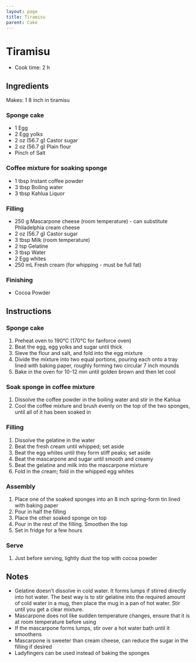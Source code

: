 ```yaml
---
layout: page
title: Tiramisu
parent: Cake
---
```


# Tiramisu

- Cook time: 2 h

## Ingredients

Makes: 1 8 inch in tiramisu

### Sponge cake

- 1 Egg
- 2 Egg yolks
- 2 oz (56.7 g) Castor sugar
- 2 oz (56.7 g) Plain flour
- Pinch of Salt

### Coffee mixture for soaking sponge

- 1 tbsp Instant coffee powder
- 3 tbsp Boiling water
- 3 tbsp Kahlua Liquor

### Filling

- 250 g Mascarpone cheese (room temperature) - can substitute Philadelphia cream cheese
- 2 oz (56.7 g) Castor sugar
- 3 tbsp Milk (room temperature)
- 2 tsp Gelatine
- 3 tbsp Water
- 2 Egg whites
- 250 mL Fresh cream (for whipping - must be full fat)

### Finishing

- Cocoa Powder

## Instructions

### Sponge cake

1. Preheat oven to 190°C (170°C for fanforce oven)
2. Beat the egg, egg yolks and sugar until thick
3. Sieve the flour and salt, and fold into the egg mixture
4. Divide the mixture into two equal portions, pouring each onto a tray lined with baking paper, roughly forming two circular 7 inch mounds
5. Bake in the oven for 10-12 min until golden brown and then let cool

### Soak sponge in coffee mixture

1. Dissolve the coffee powder in the boiling water and stir in the Kahlua
2. Cool the coffee mixture and brush evenly on the top of the two sponges, until all of it has been soaked in

### Filling

1. Dissolve the gelatine in the water
2. Beat the fresh cream until whipped; set aside
3. Beat the egg whites until they form stiff peaks; set aside
4. Beat the mascarpone and sugar until smooth and creamy
5. Beat the gelatine and milk into the mascarpone mixture
6. Fold in the cream; fold in the whipped egg whites

### Assembly

1. Place one of the soaked sponges into an 8 inch spring-form tin lined with baking paper
2. Pour in half the filling
3. Place the other soaked sponge on top
4. Pour in the rest of the filling. Smoothen the top
5. Set in fridge for a few hours

### Serve

1. Just before serving, lightly dust the top with cocoa powder

## Notes

- Gelatine doesn’t dissolve in cold water. It forms lumps if stirred directly into hot water. The best way is to stir gelatine into the required amount of cold water in a mug, then place the mug in a pan of hot water. Stir until you get a clear mixture.
- Mascarpone does not like sudden temperature changes, ensure that it is at room temperature before using
- If the mascarpone forms lumps, stir over a hot water bath until it smoothens
- Mascarpone is sweeter than cream cheese, can reduce the sugar in the filling if desired
- Ladyfingers can be used instead of baking the sponges
